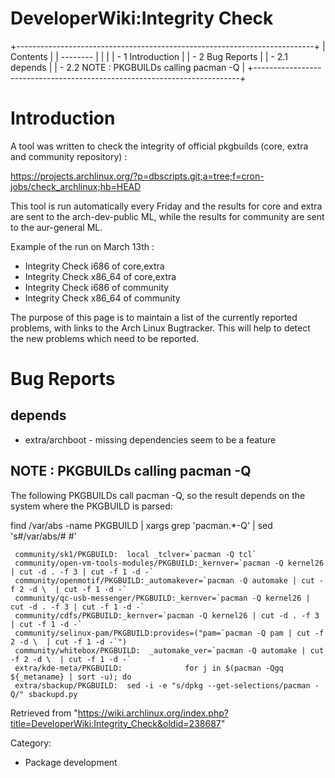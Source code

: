 DeveloperWiki:Integrity Check
=============================

+--------------------------------------------------------------------------+
| Contents                                                                 |
| --------                                                                 |
|                                                                          |
| -   1 Introduction                                                       |
| -   2 Bug Reports                                                        |
|     -   2.1 depends                                                      |
|     -   2.2 NOTE : PKGBUILDs calling pacman -Q                           |
+--------------------------------------------------------------------------+

Introduction
============

A tool was written to check the integrity of official pkgbuilds (core,
extra and community repository) :

https://projects.archlinux.org/?p=dbscripts.git;a=tree;f=cron-jobs/check_archlinux;hb=HEAD

This tool is run automatically every Friday and the results for core and
extra are sent to the arch-dev-public ML, while the results for
community are sent to the aur-general ML.

Example of the run on March 13th :

-   Integrity Check i686 of core,extra
-   Integrity Check x86_64 of core,extra
-   Integrity Check i686 of community
-   Integrity Check x86_64 of community

The purpose of this page is to maintain a list of the currently reported
problems, with links to the Arch Linux Bugtracker. This will help to
detect the new problems which need to be reported.

Bug Reports
===========

depends
-------

-   extra/archboot - missing dependencies seem to be a feature

NOTE : PKGBUILDs calling pacman -Q
----------------------------------

The following PKGBUILDs call pacman -Q, so the result depends on the
system where the PKGBUILD is parsed:

find /var/abs -name PKGBUILD | xargs grep 'pacman.*-Q' | sed
's#/var/abs/# #'

     community/sk1/PKGBUILD:  local _tclver=`pacman -Q tcl`
     community/open-vm-tools-modules/PKGBUILD:_kernver=`pacman -Q kernel26 | cut -d . -f 3 | cut -f 1 -d -`
     community/openmotif/PKGBUILD:_automakever=`pacman -Q automake | cut -f 2 -d \  | cut -f 1 -d -`
     community/qc-usb-messenger/PKGBUILD:_kernver=`pacman -Q kernel26 | cut -d . -f 3 | cut -f 1 -d -`
     community/cdfs/PKGBUILD:_kernver=`pacman -Q kernel26 | cut -d . -f 3 | cut -f 1 -d -`
     community/selinux-pam/PKGBUILD:provides=("pam=`pacman -Q pam | cut -f 2 -d \  | cut -f 1 -d -`")
     community/whitebox/PKGBUILD:  _automake_ver=`pacman -Q automake | cut -f 2 -d \  | cut -f 1 -d -`
     extra/kde-meta/PKGBUILD:              for j in $(pacman -Qgq ${_metaname} | sort -u); do
     extra/sbackup/PKGBUILD:  sed -i -e "s/dpkg --get-selections/pacman -Q/" sbackupd.py

Retrieved from
"https://wiki.archlinux.org/index.php?title=DeveloperWiki:Integrity_Check&oldid=238687"

Category:

-   Package development
